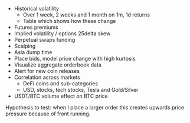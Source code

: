 * Historical volatility
  * Over 1 week, 2 weeks and 1 month on 1m, 1d returns
  * Table which shows how these change
* Futures premiums
* Implied volatility / options 25delta skew
* Perpetual swaps funding
* Scalping
* Asia dump time
* Place bids, model price change with high kurtosis
* Visualize aggregate orderbook data
* Alert for new coin releases
* Correlation across markets
  * DeFi coins and sub-categories
  * USD, stocks, tech stocks, Tesla and Gold/Silver
* USDT/BTC volume effect on BTC price

Hypothesis to test: when I place a larger order this creates upwards price pressure because of front running.
